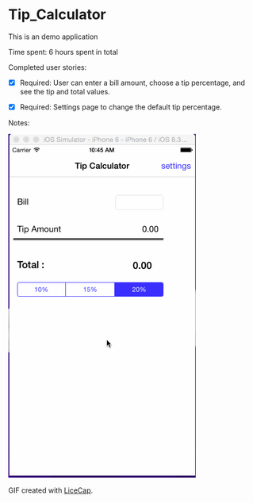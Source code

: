 # Tip_Calculator

This is an demo application 

Time spent: 6 hours spent in total

Completed user stories:

 * [x] Required: User can enter a bill amount, choose a tip percentage, and see the tip and total values.
 * [x] Required: Settings page to change the default tip percentage.
 
 
Notes:

![Video Walkthrough](tipCalculator.gif)

GIF created with [LiceCap](http://www.cockos.com/licecap/).

